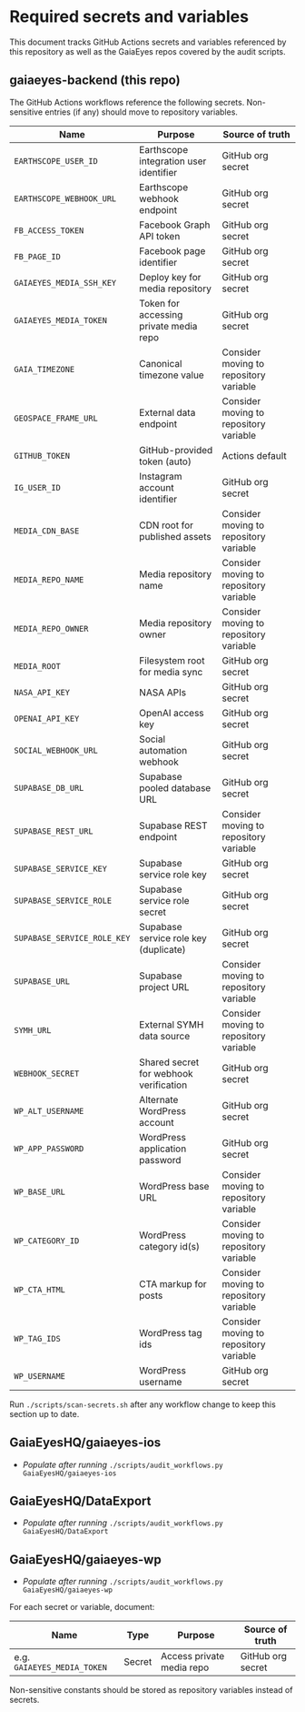 # Required secrets and variables

This document tracks GitHub Actions secrets and variables referenced by
this repository as well as the GaiaEyes repos covered by the audit
scripts.

## gaiaeyes-backend (this repo)

The GitHub Actions workflows reference the following secrets. Non-
sensitive entries (if any) should move to repository variables.

| Name | Purpose | Source of truth |
| ---- | ------- | ---------------- |
| `EARTHSCOPE_USER_ID` | Earthscope integration user identifier | GitHub org secret |
| `EARTHSCOPE_WEBHOOK_URL` | Earthscope webhook endpoint | GitHub org secret |
| `FB_ACCESS_TOKEN` | Facebook Graph API token | GitHub org secret |
| `FB_PAGE_ID` | Facebook page identifier | GitHub org secret |
| `GAIAEYES_MEDIA_SSH_KEY` | Deploy key for media repository | GitHub org secret |
| `GAIAEYES_MEDIA_TOKEN` | Token for accessing private media repo | GitHub org secret |
| `GAIA_TIMEZONE` | Canonical timezone value | Consider moving to repository variable |
| `GEOSPACE_FRAME_URL` | External data endpoint | Consider moving to repository variable |
| `GITHUB_TOKEN` | GitHub-provided token (auto) | Actions default |
| `IG_USER_ID` | Instagram account identifier | GitHub org secret |
| `MEDIA_CDN_BASE` | CDN root for published assets | Consider moving to repository variable |
| `MEDIA_REPO_NAME` | Media repository name | Consider moving to repository variable |
| `MEDIA_REPO_OWNER` | Media repository owner | Consider moving to repository variable |
| `MEDIA_ROOT` | Filesystem root for media sync | GitHub org secret |
| `NASA_API_KEY` | NASA APIs | GitHub org secret |
| `OPENAI_API_KEY` | OpenAI access key | GitHub org secret |
| `SOCIAL_WEBHOOK_URL` | Social automation webhook | GitHub org secret |
| `SUPABASE_DB_URL` | Supabase pooled database URL | GitHub org secret |
| `SUPABASE_REST_URL` | Supabase REST endpoint | Consider moving to repository variable |
| `SUPABASE_SERVICE_KEY` | Supabase service role key | GitHub org secret |
| `SUPABASE_SERVICE_ROLE` | Supabase service role secret | GitHub org secret |
| `SUPABASE_SERVICE_ROLE_KEY` | Supabase service role key (duplicate) | GitHub org secret |
| `SUPABASE_URL` | Supabase project URL | Consider moving to repository variable |
| `SYMH_URL` | External SYMH data source | Consider moving to repository variable |
| `WEBHOOK_SECRET` | Shared secret for webhook verification | GitHub org secret |
| `WP_ALT_USERNAME` | Alternate WordPress account | GitHub org secret |
| `WP_APP_PASSWORD` | WordPress application password | GitHub org secret |
| `WP_BASE_URL` | WordPress base URL | Consider moving to repository variable |
| `WP_CATEGORY_ID` | WordPress category id(s) | Consider moving to repository variable |
| `WP_CTA_HTML` | CTA markup for posts | Consider moving to repository variable |
| `WP_TAG_IDS` | WordPress tag ids | Consider moving to repository variable |
| `WP_USERNAME` | WordPress username | GitHub org secret |

Run `./scripts/scan-secrets.sh` after any workflow change to keep this
section up to date.

## GaiaEyesHQ/gaiaeyes-ios
- _Populate after running_ `./scripts/audit_workflows.py GaiaEyesHQ/gaiaeyes-ios`

## GaiaEyesHQ/DataExport
- _Populate after running_ `./scripts/audit_workflows.py GaiaEyesHQ/DataExport`

## GaiaEyesHQ/gaiaeyes-wp
- _Populate after running_ `./scripts/audit_workflows.py GaiaEyesHQ/gaiaeyes-wp`

For each secret or variable, document:

| Name | Type | Purpose | Source of truth |
| ---- | ---- | ------- | ---------------- |
| e.g. `GAIAEYES_MEDIA_TOKEN` | Secret | Access private media repo | GitHub org secret |

Non-sensitive constants should be stored as repository variables instead
of secrets.

